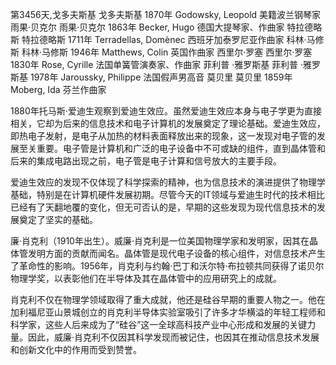 第3456天,戈多夫斯基
戈多夫斯基 1870年
Godowsky, Leopold 美籍波兰钢琴家
雨果·贝克尔
雨果·贝克尔 1863年
Becker, Hugo 德国大提琴家、作曲家
特拉德略斯
特拉德略斯 1711年
Terradellas, Domènec 西班牙加泰罗尼亚作曲家
科林·马修斯
科林·马修斯 1946年
Matthews, Colin 英国作曲家
西里尔·罗塞
西里尔·罗塞 1830年
Rose, Cyrille 法国单簧管演奏家、作曲家
菲利普 ·雅罗斯基
菲利普 ·雅罗斯基 1978年
Jaroussky, Philippe 法国假声男高音
莫贝里
莫贝里 1859年
Moberg, Ida 芬兰作曲家



1880年托马斯·爱迪生观察到爱迪生效应。虽然爱迪生效应本身与电子学更为直接相关，它却为后来的信息技术和电子计算机的发展奠定了理论基础。爱迪生效应，即热电子发射，是电子从加热的材料表面释放出来的现象，这一发现对电子管的发展至关重要。电子管是计算机和广泛的电子设备中不可或缺的组件，直到晶体管和后来的集成电路出现之前，电子管是电子计算和信号放大的主要手段。

爱迪生效应的发现不仅体现了科学探索的精神，也为信息技术的演进提供了物理学基础，特别是在计算机硬件发展初期。尽管今天的IT领域与爱迪生时代的技术相比已经有了天翻地覆的变化，但无可否认的是，早期的这些发现为现代信息技术的发展奠定了坚实的基础。

廉·肖克利（1910年出生）。威廉·肖克利是一位美国物理学家和发明家，因其在晶体管发明方面的贡献而闻名。晶体管是现代电子设备的核心组件，对信息技术产生了革命性的影响。1956年，肖克利与约翰·巴丁和沃尔特·布拉顿共同获得了诺贝尔物理学奖，以表彰他们在半导体及其在晶体管中的应用研究上的成就。

肖克利不仅在物理学领域取得了重大成就，他还是硅谷早期的重要人物之一。他在加利福尼亚山景城创立的肖克利半导体实验室吸引了许多才华横溢的年轻工程师和科学家，这些人后来成为了“硅谷”这一全球高科技产业中心形成和发展的关键力量。因此，威廉·肖克利不仅因其科学发现而被记住，也因其在推动信息技术发展和创新文化中的作用而受到赞誉。